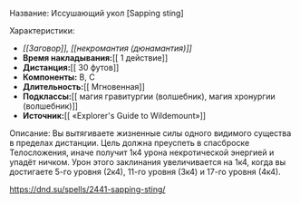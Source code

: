 Название: Иссушающий укол \[Sapping sting] 

Характеристики:
- *[[Заговор]], [[некромантия (дюнамантия)]]*
- **Время накладывания:**[[ 1 действие]]
- **Дистанция:**[[ 30 футов]]
- **Компоненты:** В, С
- **Длительность:**[[ Мгновенная]]
- **Подклассы:**[[ магия гравитургии (волшебник), магия хронургии (волшебник)]]
- **Источник:**[[ «Explorer's Guide to Wildemount»]]

Описание:
Вы вытягиваете жизненные силы одного видимого существа в пределах дистанции. Цель должна преуспеть в спасброске Телосложения, иначе получит 1к4 урона некротической энергией и упадёт ничком.
Урон этого заклинания увеличивается на 1к4, когда вы достигаете 5-го уровня (2к4), 11-го уровня (3к4) и 17-го уровня (4к4).

https://dnd.su/spells/2441-sapping-sting/